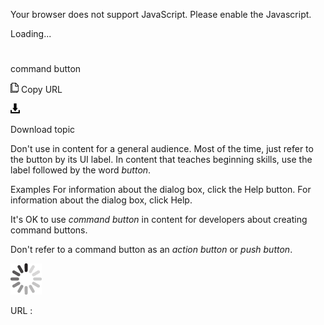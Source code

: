 Your browser does not support JavaScript. Please enable the Javascript.

Loading...

# 

command button

![Copy URL](command-button_files/Copy.png)
Copy URL

![Download](command-button_files/Download.png)

Download topic

Don't
use in content for a general audience. Most of the time,
just refer to the button by its UI label. In content that
teaches beginning skills, use the label followed by the word *button*. 

Examples
For information about the dialog box, click the Help button.
For information about the dialog box, click Help.

It's OK to use *command button* in content for developers about creating command buttons.

Don't refer to a command button as an *action button* or *push button*. 

![In progress](command-button_files/activity-large.gif)

URL :
